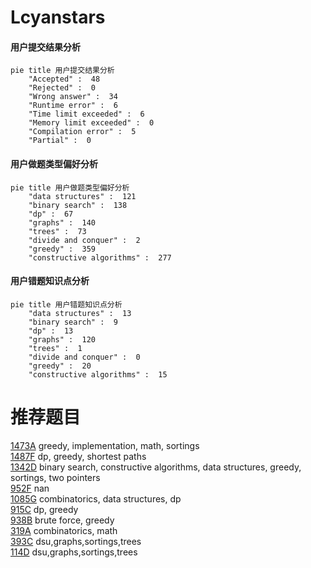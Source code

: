 # Lcyanstars

<!-- tabs:start -->



#### **用户提交结果分析**

```mermaid
pie title 用户提交结果分析
    "Accepted" :  48
    "Rejected" :  0
    "Wrong answer" :  34
    "Runtime error" :  6
    "Time limit exceeded" :  6
    "Memory limit exceeded" :  0
    "Compilation error" :  5
    "Partial" :  0
```

#### **用户做题类型偏好分析**

```mermaid
pie title 用户做题类型偏好分析
    "data structures" :  121
    "binary search" :  138
    "dp" :  67
    "graphs" :  140
    "trees" :  73
    "divide and conquer" :  2
    "greedy" :  359
    "constructive algorithms" :  277
```
#### **用户错题知识点分析**

```mermaid
pie title 用户错题知识点分析
    "data structures" :  13
    "binary search" :  9
    "dp" :  13
    "graphs" :  120
    "trees" :  1
    "divide and conquer" :  0
    "greedy" :  20
    "constructive algorithms" :  15
```



<!-- tabs:end -->
# 推荐题目
[1473A](https://codeforces.com/contest/1473/problem/A)		greedy,
                        implementation,
                        math,
                        sortings		  
[1487F](https://codeforces.com/contest/1487/problem/F)		dp,
                        greedy,
                        shortest paths		  
[1342D](https://codeforces.com/contest/1342/problem/D)		binary search,
                        constructive algorithms,
                        data structures,
                        greedy,
                        sortings,
                        two pointers		  
[952F](https://codeforces.com/contest/952/problem/F)		nan		  
[1085G](https://codeforces.com/contest/1085/problem/G)		combinatorics,
                        data structures,
                        dp		  
[915C](https://codeforces.com/contest/915/problem/C)		dp,
                        greedy		  
[938B](https://codeforces.com/contest/938/problem/B)		brute force,
                        greedy		  
[319A](https://codeforces.com/contest/319/problem/A)		combinatorics,
                        math		  
[393C](https://codeforces.com/contest/393/problem/C)		dsu,graphs,sortings,trees		  
[114D](https://codeforces.com/contest/114/problem/D)		dsu,graphs,sortings,trees		  
